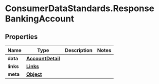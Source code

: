 # ConsumerDataStandards.ResponseBankingAccount

## Properties
Name | Type | Description | Notes
------------ | ------------- | ------------- | -------------
**data** | [**AccountDetail**](AccountDetail.md) |  | 
**links** | [**Links**](Links.md) |  | 
**meta** | [**Object**](.md) |  | 


